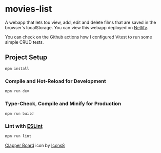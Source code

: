 # movies-list

A webapp that lets tou view, add, edit and delete films that are saved in the browser's localStorage.
You can view this webapp deployed on [Netlify](https://mv-movies-list.netlify.app/).

You can check on the Github actions how I configured Vitest to run some simple CRUD tests.

## Project Setup

```sh
npm install
```

### Compile and Hot-Reload for Development

```sh
npm run dev
```

### Type-Check, Compile and Minify for Production

```sh
npm run build
```

### Lint with [ESLint](https://eslint.org/)

```sh
npm run lint
```

[Clapper Board](https://icons8.com/icon/FoDhNGl8I5hv/clapper-board) icon by [Icons8](https://icons8.com)
